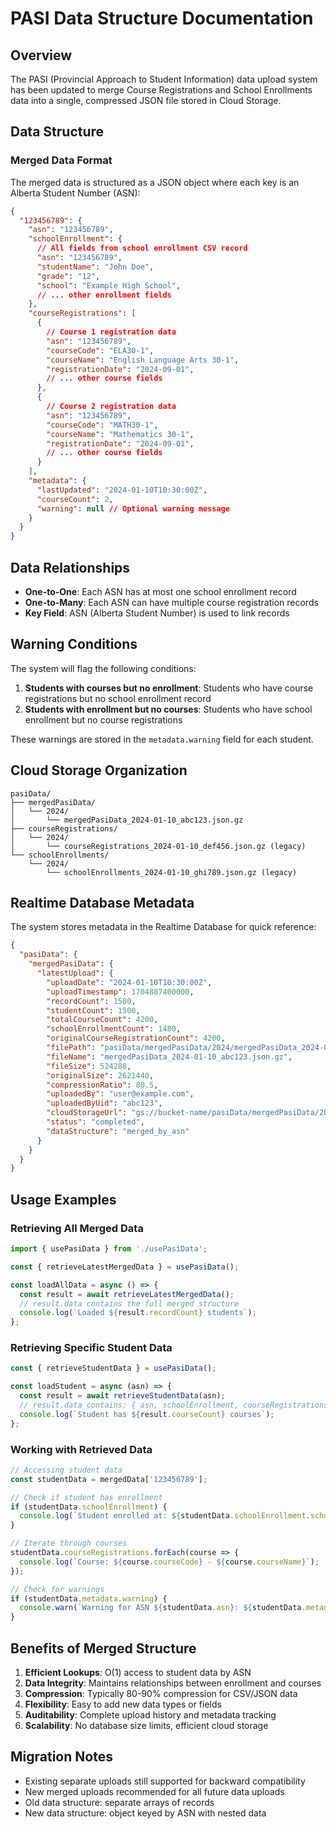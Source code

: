 # PASI Data Structure Documentation

## Overview

The PASI (Provincial Approach to Student Information) data upload system has been updated to merge Course Registrations and School Enrollments data into a single, compressed JSON file stored in Cloud Storage.

## Data Structure

### Merged Data Format

The merged data is structured as a JSON object where each key is an Alberta Student Number (ASN):

```json
{
  "123456789": {
    "asn": "123456789",
    "schoolEnrollment": {
      // All fields from school enrollment CSV record
      "asn": "123456789",
      "studentName": "John Doe",
      "grade": "12",
      "school": "Example High School",
      // ... other enrollment fields
    },
    "courseRegistrations": [
      {
        // Course 1 registration data
        "asn": "123456789",
        "courseCode": "ELA30-1",
        "courseName": "English Language Arts 30-1",
        "registrationDate": "2024-09-01",
        // ... other course fields
      },
      {
        // Course 2 registration data
        "asn": "123456789",
        "courseCode": "MATH30-1",
        "courseName": "Mathematics 30-1",
        "registrationDate": "2024-09-01",
        // ... other course fields
      }
    ],
    "metadata": {
      "lastUpdated": "2024-01-10T10:30:00Z",
      "courseCount": 2,
      "warning": null // Optional warning message
    }
  }
}
```

## Data Relationships

- **One-to-One**: Each ASN has at most one school enrollment record
- **One-to-Many**: Each ASN can have multiple course registration records
- **Key Field**: ASN (Alberta Student Number) is used to link records

## Warning Conditions

The system will flag the following conditions:

1. **Students with courses but no enrollment**: Students who have course registrations but no school enrollment record
2. **Students with enrollment but no courses**: Students who have school enrollment but no course registrations

These warnings are stored in the `metadata.warning` field for each student.

## Cloud Storage Organization

```
pasiData/
├── mergedPasiData/
│   └── 2024/
│       └── mergedPasiData_2024-01-10_abc123.json.gz
├── courseRegistrations/
│   └── 2024/
│       └── courseRegistrations_2024-01-10_def456.json.gz (legacy)
└── schoolEnrollments/
    └── 2024/
        └── schoolEnrollments_2024-01-10_ghi789.json.gz (legacy)
```

## Realtime Database Metadata

The system stores metadata in the Realtime Database for quick reference:

```json
{
  "pasiData": {
    "mergedPasiData": {
      "latestUpload": {
        "uploadDate": "2024-01-10T10:30:00Z",
        "uploadTimestamp": 1704887400000,
        "recordCount": 1500,
        "studentCount": 1500,
        "totalCourseCount": 4200,
        "schoolEnrollmentCount": 1480,
        "originalCourseRegistrationCount": 4200,
        "filePath": "pasiData/mergedPasiData/2024/mergedPasiData_2024-01-10_abc123.json.gz",
        "fileName": "mergedPasiData_2024-01-10_abc123.json.gz",
        "fileSize": 524288,
        "originalSize": 2621440,
        "compressionRatio": 80.5,
        "uploadedBy": "user@example.com",
        "uploadedByUid": "abc123",
        "cloudStorageUrl": "gs://bucket-name/pasiData/mergedPasiData/2024/mergedPasiData_2024-01-10_abc123.json.gz",
        "status": "completed",
        "dataStructure": "merged_by_asn"
      }
    }
  }
}
```

## Usage Examples

### Retrieving All Merged Data

```javascript
import { usePasiData } from './usePasiData';

const { retrieveLatestMergedData } = usePasiData();

const loadAllData = async () => {
  const result = await retrieveLatestMergedData();
  // result.data contains the full merged structure
  console.log(`Loaded ${result.recordCount} students`);
};
```

### Retrieving Specific Student Data

```javascript
const { retrieveStudentData } = usePasiData();

const loadStudent = async (asn) => {
  const result = await retrieveStudentData(asn);
  // result.data contains: { asn, schoolEnrollment, courseRegistrations, metadata }
  console.log(`Student has ${result.courseCount} courses`);
};
```

### Working with Retrieved Data

```javascript
// Accessing student data
const studentData = mergedData['123456789'];

// Check if student has enrollment
if (studentData.schoolEnrollment) {
  console.log(`Student enrolled at: ${studentData.schoolEnrollment.school}`);
}

// Iterate through courses
studentData.courseRegistrations.forEach(course => {
  console.log(`Course: ${course.courseCode} - ${course.courseName}`);
});

// Check for warnings
if (studentData.metadata.warning) {
  console.warn(`Warning for ASN ${studentData.asn}: ${studentData.metadata.warning}`);
}
```

## Benefits of Merged Structure

1. **Efficient Lookups**: O(1) access to student data by ASN
2. **Data Integrity**: Maintains relationships between enrollment and courses
3. **Compression**: Typically 80-90% compression for CSV/JSON data
4. **Flexibility**: Easy to add new data types or fields
5. **Auditability**: Complete upload history and metadata tracking
6. **Scalability**: No database size limits, efficient cloud storage

## Migration Notes

- Existing separate uploads still supported for backward compatibility
- New merged uploads recommended for all future data uploads
- Old data structure: separate arrays of records
- New data structure: object keyed by ASN with nested data